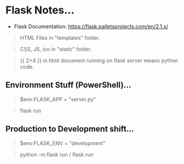 # Flask Notes...

- Flask Documentation: https://flask.palletsprojects.com/en/2.1.x/

> HTML Files in "templates" folder.

> CSS, JS, ico in "static" folder.

> {{ 2+4 }} in html document running on flask server means python code.


## Environment Stuff (PowerShell)...

> $env:FLASK_APP = "server.py"

> flask run


## Production to Development shift...

> $env:FLASK_ENV = "development"

> python -m flask run  /  flask run

